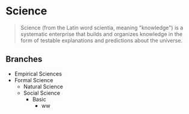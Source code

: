 # Science

> Science (from the Latin word scientia, meaning "knowledge") is a systematic enterprise that builds and organizes knowledge in the form of testable explanations 
> and predictions about the universe.

## Branches

- Empirical Sciences
- Formal Science
  - Natural Science
  - Social Science
    - Basic
      - ww
